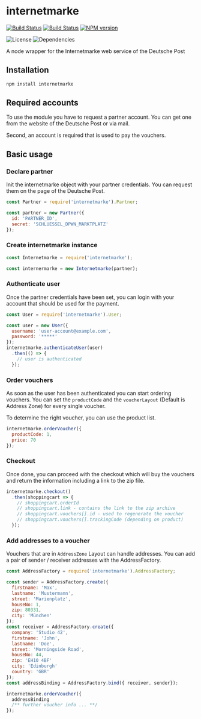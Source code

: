 # internetmarke

[![Build Status][travis-svg]][travis-url]
[![Build Status][coveralls-svg]][coveralls-url]
[![NPM version][npm-svg]][npm-url]

![License][license-svg]
![Dependencies][dependencies-svg]

A node wrapper for the Internetmarke web service of the Deutsche Post


## Installation

```sh
npm install internetmarke
```


## Required accounts

To use the module you have to request a partner account.
You can get one from the website of the Deutsche Post or via mail.

Second, an account is required that is used to pay the vouchers.


## Basic usage

### Declare partner

Init the internetmarke object with your partner credentials.
You can request them on the page of the Deutsche Post.

```javascript
const Partner = require('internetmarke').Partner;

const partner = new Partner({
  id: 'PARTNER_ID',
  secret: 'SCHLUESSEL_DPWN_MARKTPLATZ'
});
```


### Create internetmarke instance

```javascript
const Internetmarke = require('internetmarke');

const internermarke = new Internetmarke(partner);
```


### Authenticate user

Once the partner credentials have been set, you can login with your account that should be used for the payment.

```javascript
const User = require('internetmarke').User;

const user = new User({
  username: 'user-account@example.com',
  password: '*****'
});
internetmarke.authenticateUser(user)
  .then(() => {
    // user is authenticated
  });
```


### Order vouchers

As soon as the user has been authenticated you can start ordering vouchers.
You can set the `productCode` and the `voucherLayout` (Default is Address Zone) for every single voucher.

To determine the right voucher, you can use the product list.

```javascript
internetmarke.orderVoucher({
  productCode: 1,
  price: 70
});
```


### Checkout

Once done, you can proceed with the checkout which will buy the vouchers and return the information including a link to the zip file.

```javascript
internetmarke.checkout()
  .then(shoppingcart => {
    // shoppingcart.orderId
    // shoppingcart.link - contains the link to the zip archive
    // shoppingcart.vouchers[].id - used to regenerate the voucher
    // shoppingcart.vouchers[].trackingCode (depending on product)
  });
```


### Add addresses to a voucher

Vouchers that are in `AddressZone` Layout can handle addresses.
You can add a pair of sender / receiver addresses with the AddressFactory.

```javascript
const AddressFactory = require('internetmarke').AddressFactory;

const sender = AddressFactory.create({
  firstname: 'Max',
  lastname: 'Mustermann',
  street: 'Marienplatz',
  houseNo: 1,
  zip: 80331,
  city: 'München'
});
const receiver = AddressFactory.create({
  company: 'Studio 42',
  firstname: 'John',
  lastname: 'Doe',
  street: 'Morningside Road',
  houseNo: 44,
  zip: 'EH10 4BF'
  city: 'Edinburgh'
  country: 'GBR'
});
const addressBinding = AddressFactory.bind({ receiver, sender});

internetmarke.orderVoucher({
  addressBinding
  /** further voucher info ... **/
});
```


[npm-url]: https://npmjs.org/package/internetmarke
[npm-svg]: https://img.shields.io/npm/v/internetmarke.svg
[npm-downloads-svg]: https://img.shields.io/npm/dm/internetmarke.svg

[travis-url]: https://travis-ci.org/schaechinger/internetmarke
[travis-svg]: https://img.shields.io/travis/schaechinger/internetmarke/master.svg

[license-svg]: https://img.shields.io/npm/l/internetmarke.svg

[dependencies-svg]: https://img.shields.io/david/schaechinger/internetmarke.svg

[coveralls-url]: https://coveralls.io/github/schaechinger/internetmarke
[coveralls-svg]:  https://img.shields.io/coveralls/github/schaechinger/internetmarke.svg
